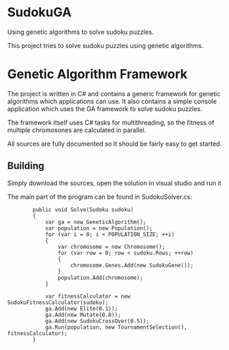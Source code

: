 # SudokuGA
Using genetic algorithms to solve sudoku puzzles.

This project tries to solve sudoku puzzles using genetic algorithms.


# Genetic Algorithm Framework

The project is written in C# and contains a generic framework for genetic algorithms which applications can use.
It also contains a simple console application which uses the GA framework to solve sudoku puzzles.

The framework itself uses C# tasks for multithreading, so the fitness of multiple chromosones are calculated in parallel.

All sources are fully documented so it should be fairly easy to get started. 


## Building

Simply download the sources, open the solution in visual studio and run it

The main part of the program can be found in SudokuSolver.cs:
```
        public void Solve(Sudoku sudoku)
        {
            var ga = new GeneticAlgorithm();
            var population = new Population();
            for (var i = 0; i < POPULATION_SIZE; ++i)
            {
                var chromosome = new Chromosome();
                for (var row = 0; row < sudoku.Rows; ++row)
                {
                    chromosome.Genes.Add(new SudokuGene());
                }
                population.Add(chromosome);
            }

            var fitnessCalculator = new SudokuFitnessCalculator(sudoku);
            ga.Add(new Elite(0.1));
            ga.Add(new Mutate(0.8));
            ga.Add(new SudokuCrossOver(0.5));
            ga.Run(population, new TournamentSelection(), fitnessCalculator);
        }
```
